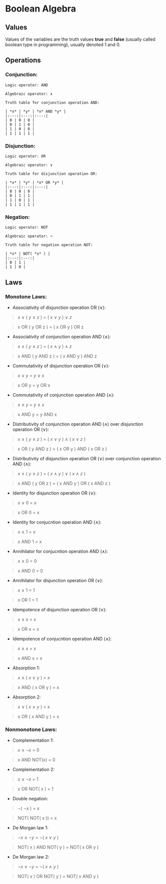 # Boolean Algebra 

## Values

Values of the variables are the truth values **true** and **false** (usually called boolean type in programming), usually denoted 1 and 0.

## Operations
### Conjunction: 

    Logic operator: AND

    Algebraic operator: ∧

    Truth table for conjunction operation AND:  

    | *x* | *y* | *x* AND *y* |
    |:---:|:---:|:---:|
    | 0 | 0 | 0 |
    | 0 | 1 | 0 |
    | 1 | 0 | 0 |
    | 1 | 1 | 1 |

### Disjunction: 

    Logic operator: OR

    Algebraic operator: ∨

    Truth table for disjunction operation OR: 

    | *x* | *y* | *x* OR *y* |
    |:---:|:---:|:---:|
    | 0 | 0 | 0 |
    | 0 | 1 | 1 |
    | 1 | 0 | 1 |
    | 1 | 1 | 1 |

### Negation: 

    Logic operator: NOT

    Algebraic operator: ¬

    Truth table for negation operation NOT: 

    | *x* | NOT( *x* ) |
    |:---:|:---:|
    | 0 | 1 |
    | 1 | 0 |

## Laws

### Monotone Laws:

* Associativity of disjunction operation OR (∨): 
> *x* ∨ ( *y* ∨ *z* ) = ( *x* ∨ *y* ) ∨ *z* 

> x OR ( y OR z ) = ( x OR y ) OR z 

* Associativity of conjunction operation AND (∧):
> *x* ∧ ( *y* ∧ *z* ) = ( *x* ∧ *y* ) ∧ *z* 

> x AND ( y AND z ) = ( x AND y ) AND z 

* Commutativity of disjunction operation OR (∨):
> *x* ∨ *y* = *y* ∨ *x* 

> x OR y = y OR x  

* Commutativity of conjunction operation AND (∧):
> *x* ∧ *y* = *y* ∧ *x* 

> x AND y = y AND x 

* Distributivity of conjunction operation AND (∧) over disjunction operation OR (∨):

> *x* ∨ ( *y* ∧ *z* ) = ( *x* ∨ *y* ) ∧ ( *x* ∨ *z* )

> x OR ( y AND z ) = ( x OR y ) AND ( x OR z )

* Distributivity of disjunction operation OR (∨) over conjunction operation AND (∧):

> *x* ∧ ( *y* ∨ *z* ) = ( *x* ∧ *y* ) ∨ ( *x* ∧ *z* )

> x AND ( y OR z ) = ( x AND y ) OR ( x AND z )

* Identity for disjunction operation OR (∨):

> *x* ∨ 0 = *x*

> x OR 0 = x

* Identity for conjucntion operation AND (∧):

> *x* ∧ 1 = *x*

> x AND 1 = x

* Annihilator for conjucntion operation AND (∧):

> *x* ∧ 0 = 0

> x AND 0 = 0

* Annihilator for disjunction operation OR (∨):

> *x* ∨ 1 = 1

> x OR 1 = 1

* Idempotence of disjunction operation OR (∨):

> *x* ∨ *x* = *x*

> x OR x = x

* Idempotence of conjucntion operation AND (∧):

> *x* ∧ *x* = *x*

> x AND x = x

* Absorption 1:

> *x* ∧ ( *x* ∨ *y* ) = *x*

> x AND ( x OR y ) = x

* Absorption 2:

> *x* ∨ ( *x* ∧ *y* ) = *x*

> x OR ( x AND y ) = x

### Nonmonotone Laws:

* Complementation 1:

> *x* ∧ *¬x* = 0

> x AND NOT(x) = 0

* Complementation 2:

> *x* ∨ *¬x* = 1

> x OR NOT( x ) = 1

* Double negation:

> ¬( ¬*x* ) = *x*

> NOT( NOT( x )) = x

* De Morgan law 1:

> ¬*x* ∧ *¬y* = ¬( *x* ∨ *y* )

> NOT( x ) AND NOT( y ) = NOT( x OR y )

* De Morgan law 2:

> ¬*x* ∨ *¬y* = ¬( *x* ∧ *y* )

> NOT( x ) OR NOT( y ) = NOT( x AND y )